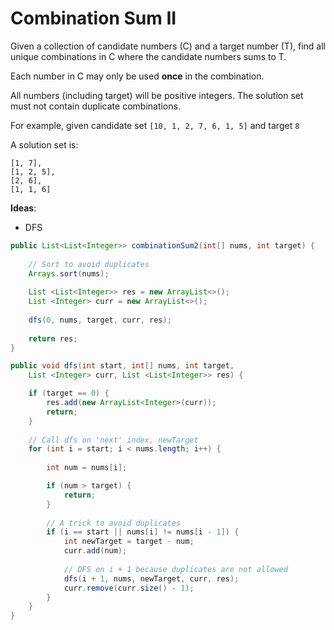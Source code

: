 # Combination Sum II

Given a collection of candidate numbers (C) and a target number (T), find all unique combinations in C where the candidate numbers sums to T.

Each number in C may only be used **once** in the combination.

All numbers (including target) will be positive integers.
The solution set must not contain duplicate combinations.

For example, given candidate set `[10, 1, 2, 7, 6, 1, 5]` and target `8` 

A solution set is: 
```
[1, 7],
[1, 2, 5],
[2, 6],
[1, 1, 6]

```

**Ideas**:
- DFS

```java
public List<List<Integer>> combinationSum2(int[] nums, int target) {
    
    // Sort to avoid duplicates
    Arrays.sort(nums);
    
    List <List<Integer>> res = new ArrayList<>();
    List <Integer> curr = new ArrayList<>();
    
    dfs(0, nums, target, curr, res);
    
    return res;
}

public void dfs(int start, int[] nums, int target,
    List <Integer> curr, List <List<Integer>> res) {

    if (target == 0) {
        res.add(new ArrayList<Integer>(curr));
        return;
    }
    
    // Call dfs on 'next' index, newTarget
    for (int i = start; i < nums.length; i++) {
        
        int num = nums[i];

        if (num > target) {
            return;
        }
        
        // A trick to avoid duplicates
        if (i == start || nums[i] != nums[i - 1]) {
            int newTarget = target - num;
            curr.add(num);
                
            // DFS on i + 1 because duplicates are not allowed
            dfs(i + 1, nums, newTarget, curr, res);
            curr.remove(curr.size() - 1);
        }           
    }
}
```